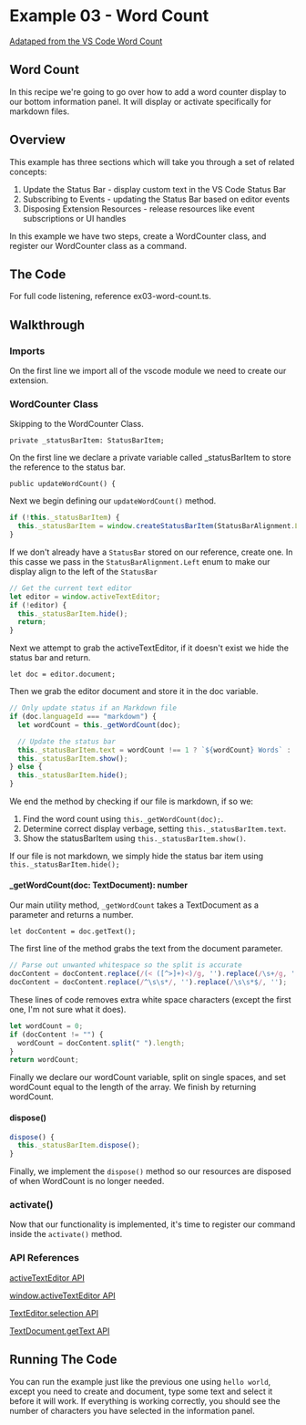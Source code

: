 # Example 03 - Word Count

[Adataped from the VS Code Word Count](https://code.visualstudio.com/docs/extensions/example-word-count)

## Word Count

In this recipe we're going to go over how to add a word counter display to our
bottom information panel. It will display or activate specifically for markdown
files.

## Overview

This example has three sections which will take you through a set of related concepts:

1. Update the Status Bar - display custom text in the VS Code Status Bar
2. Subscribing to Events - updating the Status Bar based on editor events
3. Disposing Extension Resources - release resources like event subscriptions or UI handles

In this example we have two steps, create a WordCounter class, and register our
WordCounter class as a command. 

## The Code

For full code listening, reference ex03-word-count.ts.

## Walkthrough

### Imports

On the first line we import all of the vscode module we need to create our
extension.

### WordCounter Class

Skipping to the WordCounter Class.

`private _statusBarItem: StatusBarItem;`

On the first line we declare a private variable called _statusBarItem to store
the reference to the status bar.

`public updateWordCount() {`

Next we begin defining our `updateWordCount()` method.

```typescript
if (!this._statusBarItem) {
  this._statusBarItem = window.createStatusBarItem(StatusBarAlignment.Left);
}
```

If we don't already have a `StatusBar` stored on our reference, create one. In
this casse we pass in the `StatusBarAlignment.Left` enum to make our display
align to the left of the `StatusBar`

```typescript
// Get the current text editor
let editor = window.activeTextEditor;
if (!editor) {
  this._statusBarItem.hide();
  return;
}
```

Next we attempt to grab the activeTextEditor, if it doesn't exist we hide
the status bar and return.

`let doc = editor.document;`

Then we grab the editor document and store it in the doc variable.

```typescript
// Only update status if an Markdown file
if (doc.languageId === "markdown") {
  let wordCount = this._getWordCount(doc);

  // Update the status bar
  this._statusBarItem.text = wordCount !== 1 ? `${wordCount} Words` : '1 Word';
  this._statusBarItem.show();
} else {
  this._statusBarItem.hide();
}
```

We end the method by checking if our file is markdown, if so we:

1. Find the word count using `this._getWordCount(doc);`.
2. Determine correct display verbage, setting `this._statusBarItem.text`.
3. Show the statusBarItem using `this._statusBarItem.show()`.

If our file is not markdown, we simply hide the status bar item using
`this._statusBarItem.hide();`

#### _getWordCount(doc: TextDocument): number

Our main utility method, `_getWordCount` takes a TextDocument as a parameter and
returns a number.

`let docContent = doc.getText();`

The first line of the method grabs the text from the document parameter.

```typescript
// Parse out unwanted whitespace so the split is accurate
docContent = docContent.replace(/(< ([^>]+)<)/g, '').replace(/\s+/g, ' ');
docContent = docContent.replace(/^\s\s*/, '').replace(/\s\s*$/, '');
```

These lines of code removes extra white space characters (except the first one,
I'm not sure what it does).

```typescript
let wordCount = 0;
if (docContent != "") {
  wordCount = docContent.split(" ").length;
}
return wordCount;
```

Finally we declare our wordCount variable, split on single spaces, and set
wordCount equal to the length of the array. We finish by returning wordCount.


#### dispose()
```typescript
dispose() {
  this._statusBarItem.dispose();
}
```

Finally, we implement the `dispose()` method so our resources are disposed of
when WordCount is no longer needed.

### activate()

Now that our functionality is implemented, it's time to register our command
inside the `activate()` method.



### API References

[activeTextEditor API](https://code.visualstudio.com/docs/extensionAPI/vscode-api#window.activeTextEditor)

[window.activeTextEditor API](https://code.visualstudio.com/docs/extensionAPI/vscode-api#window.activeTextEditor)

[TextEditor.selection API](https://code.visualstudio.com/docs/extensionAPI/vscode-api#TextEditor.selection)

[TextDocument.getText API](https://code.visualstudio.com/docs/extensionAPI/vscode-api#TextDocument.getText)

## Running The Code

You can run the example just like the previous one using `hello world`, except
you need to create and document, type some text and select it before it will
work. If everything is working correctly, you should see the number of
characters you have selected in the information panel.
